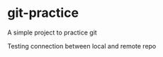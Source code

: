 git-practice
============

A simple project to practice git

Testing connection between local and remote repo
